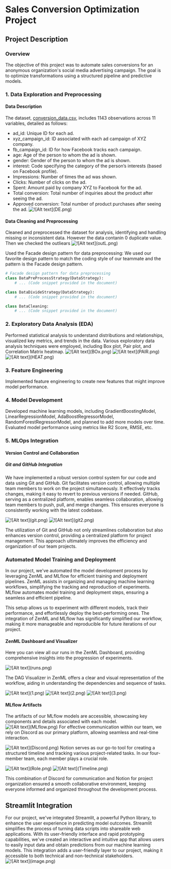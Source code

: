# Sales Conversion Optimization Project

## Project Description

### Overview

The objective of this project was to automate sales conversions for an anonymous organization's social media advertising campaign. The goal is to optimize transformations using a structured pipeline and predictive models.

### 1. Data Exploration and Preprocessing

#### Data Description

The dataset, [conversion_data.csv](https://www.kaggle.com/datasets/loveall/clicks-conversion-tracking/data), includes 1143 observations across 11 variables, detailed as follows:

- ad_id: Unique ID for each ad.
- xyz_campaign_id: ID associated with each ad campaign of XYZ company.
- fb_campaign_id: ID for how Facebook tracks each campaign.
- age: Age of the person to whom the ad is shown.
- gender: Gender of the person to whom the ad is shown.
- interest: Code specifying the category of the person’s interests (based on Facebook profile).
- Impressions: Number of times the ad was shown.
- Clicks: Number of clicks on the ad.
- Spent: Amount paid by company XYZ to Facebook for the ad.
- Total conversion: Total number of inquiries about the product after seeing the ad.
- Approved conversion: Total number of product purchases after seeing the ad.
![!\[Alt text\](DE.png)](images/DE.png)


#### Data Cleaning and Preprocessing

Cleaned and preprocessed the dataset for analysis, identifying and handling missing or inconsistent data. 
However the data contanin 0 duplicate value. Then we checked the outliears 
![!\[Alt text\](outL.png)](images/outL.png)

Used the Facade design pattern for data preprocessing:
We used our favorite design pattern to match the coding style of our teammate and the pattern is the Facade design pattern.
```python
# Facade design pattern for data preprocessing
class DataPreProcessStrategy(DataStrategy):
    # ... (Code snippet provided in the document)

class DataDivideStrategy(DataStrategy):
    # ... (Code snippet provided in the document)

class DataCleaning:
    # ... (Code snippet provided in the document)
```

### 2. Exploratory Data Analysis (EDA)

Performed statistical analysis to understand distributions and relationships, visualized key metrics, and trends in the data. Various exploratory data analysis techniques were employed, including Box plot, Pair plot, and Correlation Matrix heatmap.
![!\[Alt text\](BOx.png)](images/BOx.png)
![!\[Alt text\](PAIR.png)](images/PAIR.png)
![!\[Alt text\](HEAT.png)](images/HEAT.png)


### 3. Feature Engineering

Implemented feature engineering to create new features that might improve model performance.

### 4. Model Development

Developed machine learning models, including GradientBoostingModel, LinearRegressionModel, AdaBoostRegressorModel, RandomForestRegressorModel, and planned to add more models over time. Evaluated model performance using metrics like R2 Score, RMSE, etc.

### 5. MLOps Integration
#### Version Control and Collaboration

##### Git and GitHub Integration

We have implemented a robust version control system for our code and data using Git and GitHub. Git facilitates version control, allowing multiple team members to work on the project simultaneously. It effectively tracks changes, making it easy to revert to previous versions if needed. GitHub, serving as a centralized platform, enables seamless collaboration, allowing team members to push, pull, and merge changes. This ensures everyone is consistently working with the latest codebase.

![!\[Alt text\](git.png)](images/git.png)
![!\[Alt text\](git2.png)](images/git2.png)

The utilization of Git and GitHub not only streamlines collaboration but also enhances version control, providing a centralized platform for project management. This approach ultimately improves the efficiency and organization of our team projects.

### Automated Model Training and Deployment

In our project, we've automated the model development process by leveraging ZenML and MLflow for efficient training and deployment pipelines. ZenML assists in organizing and managing machine learning workflows, simplifying the tracking and reproduction of experiments. MLflow automates model training and deployment steps, ensuring a seamless and efficient pipeline.

This setup allows us to experiment with different models, track their performance, and effortlessly deploy the best-performing ones. The integration of ZenML and MLflow has significantly simplified our workflow, making it more manageable and reproducible for future iterations of our project.

#### ZenML Dashboard and Visualizer

Here you can view all our runs in the ZenML Dashboard, providing comprehensive insights into the progression of experiments.

![!\[Alt text\](runs.png)](images/runs.png)

The DAG Visualizer in ZenML offers a clear and visual representation of the workflow, aiding in understanding the dependencies and sequence of tasks.

![!\[Alt text\](1.png)](images/1.png)
![!\[Alt text\](2.png)](images/2.png)
![!\[Alt text\](3.png)](images/3.png)

#### MLflow Artifacts

The artifacts of our MLflow models are accessible, showcasing key components and details associated with each model.
![!\[Alt text\](MLflow.png)](images/MLflow.png)
For effective communication within our team, we rely on Discord as our primary platform, allowing seamless and real-time interaction. 


![!\[Alt text\](Discord.png)](images/Discord.png)
Notion serves as our go-to tool for creating a structured timeline and tracking various project-related tasks. In our four-member team, each member plays a crucial role. 

![!\[Alt text\](Role.png)](images/Role.png)
![!\[Alt text\](Timeline.png)](images/Timeline.png)

This combination of Discord for communication and Notion for project organization ensured a smooth collaborative environment, keeping everyone informed and organized throughout the development process.
## Streamlit Integration

For our project, we've integrated Streamlit, a powerful Python library, to enhance the user experience in predicting model outcomes. Streamlit simplifies the process of turning data scripts into shareable web applications. With its user-friendly interface and rapid prototyping capabilities, we've created an interactive and intuitive app that allows users to easily input data and obtain predictions from our machine learning models. This integration adds a user-friendly layer to our project, making it accessible to both technical and non-technical stakeholders.
![!\[Alt text\](image.png)](images/image.png)